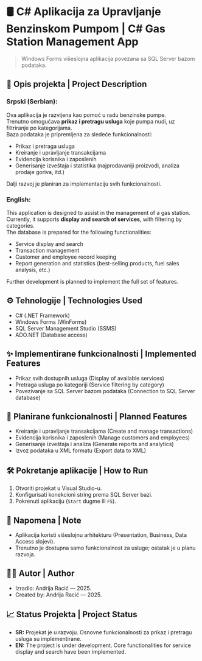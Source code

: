 # 🛢️ C# Aplikacija za Upravljanje Benzinskom Pumpom | C# Gas Station Management App
> Windows Forms višeslojna aplikacija povezana sa SQL Server bazom podataka.

## 🚀 Opis projekta | Project Description

### Srpski (Serbian):
Ova aplikacija je razvijena kao pomoć u radu benzinske pumpe.  
Trenutno omogućava **prikaz i pretragu usluga** koje pumpa nudi, uz filtriranje po kategorijama.  
Baza podataka je pripremljena za sledeće funkcionalnosti:
- Prikaz i pretraga usluga
- Kreiranje i upravljanje transakcijama
- Evidencija korisnika i zaposlenih
- Generisanje izveštaja i statistika (najprodavaniji proizvodi, analiza prodaje goriva, itd.)  

Dalji razvoj je planiran za implementaciju svih funkcionalnosti.

### English:
This application is designed to assist in the management of a gas station.  
Currently, it supports **display and search of services**, with filtering by categories.  
The database is prepared for the following functionalities:
- Service display and search
- Transaction management
- Customer and employee record keeping
- Report generation and statistics (best-selling products, fuel sales analysis, etc.)

Further development is planned to implement the full set of features.

## ⚙️ Tehnologije | Technologies Used
- C# (.NET Framework)
- Windows Forms (WinForms)
- SQL Server Management Studio (SSMS)
- ADO.NET (Database access)

## ✨ Implementirane funkcionalnosti | Implemented Features
- Prikaz svih dostupnih usluga (Display of available services)
- Pretraga usluga po kategoriji (Service filtering by category)
- Povezivanje sa SQL Server bazom podataka (Connection to SQL Server database)

## 🧩 Planirane funkcionalnosti | Planned Features
- Kreiranje i upravljanje transakcijama (Create and manage transactions)
- Evidencija korisnika i zaposlenih (Manage customers and employees)
- Generisanje izveštaja i analiza (Generate reports and analytics)
- Izvoz podataka u XML formatu (Export data to XML)

## 🛠️ Pokretanje aplikacije | How to Run
1. Otvoriti projekat u Visual Studio-u.
2. Konfigurisati konekcioni string prema SQL Server bazi.
3. Pokrenuti aplikaciju (`Start` dugme ili `F5`).

## 📌 Napomena | Note
- Aplikacija koristi višeslojnu arhitekturu (Presentation, Business, Data Access slojevi).
- Trenutno je dostupna samo funkcionalnost za usluge; ostatak je u planu razvoja.

## 👨‍💻 Autor | Author
- Izradio: Andrija Racić — 2025.
- Created by: Andrija Racić — 2025.

## 📈 Status Projekta | Project Status
- **SR:** Projekat je u razvoju. Osnovne funkcionalnosti za prikaz i pretragu usluga su implementirane.
- **EN:** The project is under development. Core functionalities for service display and search have been implemented.



